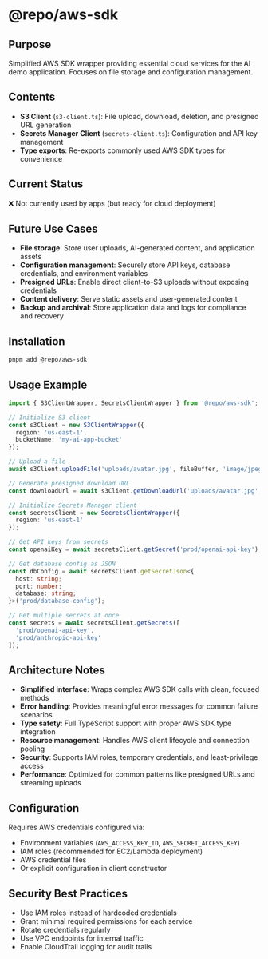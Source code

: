 # @repo/aws-sdk

## Purpose
Simplified AWS SDK wrapper providing essential cloud services for the AI demo application. Focuses on file storage and configuration management.

## Contents
- **S3 Client** (`s3-client.ts`): File upload, download, deletion, and presigned URL generation
- **Secrets Manager Client** (`secrets-client.ts`): Configuration and API key management
- **Type exports**: Re-exports commonly used AWS SDK types for convenience

## Current Status
❌ Not currently used by apps (but ready for cloud deployment)

## Future Use Cases
- **File storage**: Store user uploads, AI-generated content, and application assets
- **Configuration management**: Securely store API keys, database credentials, and environment variables
- **Presigned URLs**: Enable direct client-to-S3 uploads without exposing credentials
- **Content delivery**: Serve static assets and user-generated content
- **Backup and archival**: Store application data and logs for compliance and recovery

## Installation
```bash
pnpm add @repo/aws-sdk
```

## Usage Example
```typescript
import { S3ClientWrapper, SecretsClientWrapper } from '@repo/aws-sdk';

// Initialize S3 client
const s3Client = new S3ClientWrapper({
  region: 'us-east-1',
  bucketName: 'my-ai-app-bucket'
});

// Upload a file
await s3Client.uploadFile('uploads/avatar.jpg', fileBuffer, 'image/jpeg');

// Generate presigned download URL
const downloadUrl = await s3Client.getDownloadUrl('uploads/avatar.jpg', 3600);

// Initialize Secrets Manager client
const secretsClient = new SecretsClientWrapper({
  region: 'us-east-1'
});

// Get API keys from secrets
const openaiKey = await secretsClient.getSecret('prod/openai-api-key');

// Get database config as JSON
const dbConfig = await secretsClient.getSecretJson<{
  host: string;
  port: number;
  database: string;
}>('prod/database-config');

// Get multiple secrets at once
const secrets = await secretsClient.getSecrets([
  'prod/openai-api-key',
  'prod/anthropic-api-key'
]);
```

## Architecture Notes
- **Simplified interface**: Wraps complex AWS SDK calls with clean, focused methods
- **Error handling**: Provides meaningful error messages for common failure scenarios
- **Type safety**: Full TypeScript support with proper AWS SDK type integration
- **Resource management**: Handles AWS client lifecycle and connection pooling
- **Security**: Supports IAM roles, temporary credentials, and least-privilege access
- **Performance**: Optimized for common patterns like presigned URLs and streaming uploads

## Configuration
Requires AWS credentials configured via:
- Environment variables (`AWS_ACCESS_KEY_ID`, `AWS_SECRET_ACCESS_KEY`)
- IAM roles (recommended for EC2/Lambda deployment)
- AWS credential files
- Or explicit configuration in client constructor

## Security Best Practices
- Use IAM roles instead of hardcoded credentials
- Grant minimal required permissions for each service
- Rotate credentials regularly
- Use VPC endpoints for internal traffic
- Enable CloudTrail logging for audit trails